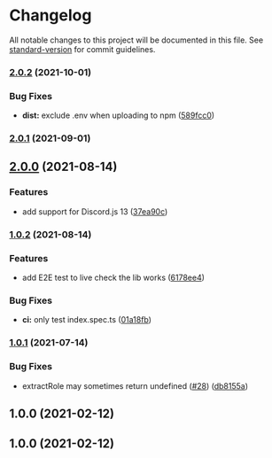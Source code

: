 # Changelog

All notable changes to this project will be documented in this file. See [standard-version](https://github.com/conventional-changelog/standard-version) for commit guidelines.

### [2.0.2](https://github.com/makigas/discordjs-reaction-role/compare/v2.0.1...v2.0.2) (2021-10-01)


### Bug Fixes

* **dist:** exclude .env when uploading to npm ([589fcc0](https://github.com/makigas/discordjs-reaction-role/commit/589fcc0e4f2e944f81f5e9c2e75d456ea2310bd2))

### [2.0.1](https://github.com/makigas/discordjs-reaction-role/compare/v2.0.0...v2.0.1) (2021-09-01)

## [2.0.0](https://github.com/makigas/discordjs-reaction-role/compare/v1.0.2...v2.0.0) (2021-08-14)


### Features

* add support for Discord.js 13 ([37ea90c](https://github.com/makigas/discordjs-reaction-role/commit/37ea90c96df82cc760122641b35f39978d852d9e))

### [1.0.2](https://github.com/makigas/discordjs-reaction-role/compare/v1.0.1...v1.0.2) (2021-08-14)


### Features

* add E2E test to live check the lib works ([6178ee4](https://github.com/makigas/discordjs-reaction-role/commit/6178ee413d7a1e10a507e1945e337d286af11a58))


### Bug Fixes

* **ci:** only test index.spec.ts ([01a18fb](https://github.com/makigas/discordjs-reaction-role/commit/01a18fbb5a5187e513392c5e2199a505efd18a55))

### [1.0.1](https://github.com/makigas/discordjs-reaction-role/compare/v1.0.0...v1.0.1) (2021-07-14)


### Bug Fixes

* extractRole may sometimes return undefined ([#28](https://github.com/makigas/discordjs-reaction-role/issues/28)) ([db8155a](https://github.com/makigas/discordjs-reaction-role/commit/db8155a4b704cfac323b519ed486cde08ec4129f))

## 1.0.0 (2021-02-12)

## 1.0.0 (2021-02-12)
